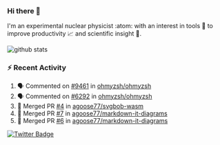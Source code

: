 ### Hi there 👋 

I'm an experimental nuclear physicist :atom: with an interest in tools :wrench: to improve productivity :chart_with_upwards_trend: and scientific insight :telescope:.

![github stats](https://github-readme-stats.vercel.app/api?username=agoose77&show_icons=true&hide_rank=true&hide_title=true&bg_color=30,e76445,904e95&text_color=efe3ec&icon_color=efe3ec)
<!--
**agoose77/agoose77** is a ✨ _special_ ✨ repository because its `README.md` (this file) appears on your GitHub profile.

Here are some ideas to get you started:

- 🔭 I’m currently working on ...
- 🌱 I’m currently learning ...
- 👯 I’m looking to collaborate on ...
- 🤔 I’m looking for help with ...
- 💬 Ask me about ...
- 📫 How to reach me: ...
- 😄 Pronouns: ...
- ⚡ Fun fact: ...
-->

### :zap: Recent Activity
<!--START_SECTION:activity-->
1. 🗣 Commented on [#9461](https://github.com/ohmyzsh/ohmyzsh/issues/9461) in [ohmyzsh/ohmyzsh](https://github.com/ohmyzsh/ohmyzsh)
2. 🗣 Commented on [#6292](https://github.com/ohmyzsh/ohmyzsh/issues/6292) in [ohmyzsh/ohmyzsh](https://github.com/ohmyzsh/ohmyzsh)
3. 🎉 Merged PR [#4](https://github.com/agoose77/svgbob-wasm/pull/4) in [agoose77/svgbob-wasm](https://github.com/agoose77/svgbob-wasm)
4. 🎉 Merged PR [#7](https://github.com/agoose77/markdown-it-diagrams/pull/7) in [agoose77/markdown-it-diagrams](https://github.com/agoose77/markdown-it-diagrams)
5. 🎉 Merged PR [#6](https://github.com/agoose77/markdown-it-diagrams/pull/6) in [agoose77/markdown-it-diagrams](https://github.com/agoose77/markdown-it-diagrams)
<!--END_SECTION:activity-->


[![Twitter Badge](https://img.shields.io/twitter/follow/agoose77?style=flat-square&logo=Twitter&logoColor=white&color=cornflowerblue)](https://twitter.com/agoose77)
